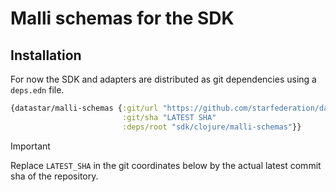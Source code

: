# Malli schemas for the SDK

## Installation

For now the SDK and adapters are distributed as git dependencies using a `deps.edn` file.

```clojure
{datastar/malli-schemas {:git/url "https://github.com/starfederation/datastar/tree/develop"
                         :git/sha "LATEST SHA"
                         :deps/root "sdk/clojure/malli-schemas"}}
```

> [!important]
> Replace `LATEST_SHA` in the git coordinates below by the actual latest commit sha of the repository.
